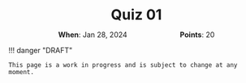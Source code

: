 <h1 style="margin-bottom: 0.4em; text-align: center;">
    Quiz 01
</h1>

<p style="text-align: center;">
    <object hspace="50">
        <strong>When</strong></a>: Jan 28, 2024
    </object>
    <object hspace="50">
        <strong>Points</strong></a>: 20
    </object>
</p>

!!! danger "DRAFT"

    This page is a work in progress and is subject to change at any moment.
